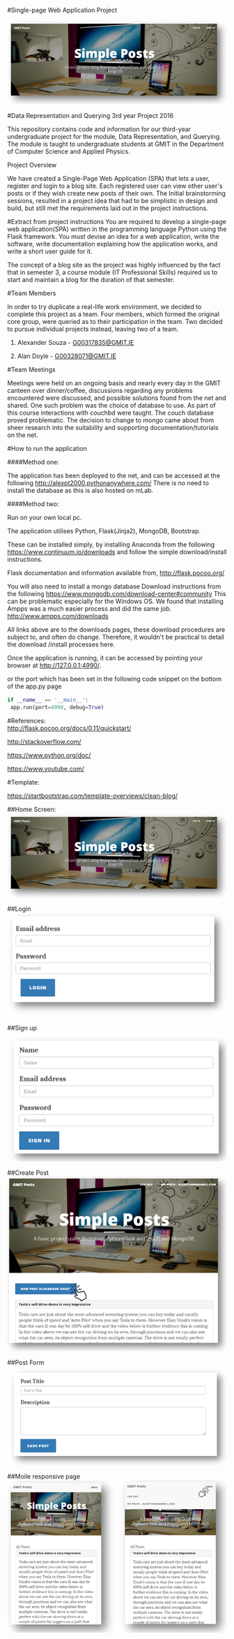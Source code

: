#Single-page Web Application Project

![Home Screen](screenshots/Screenshot_1.png)

#Data Representation and Querying 3rd year Project 2016

This repository contains code and information for our third-year undergraduate project for the module, Data Representation, and Querying.
The module is taught to undergraduate students at GMIT in the Department of Computer Science and Applied Physics.

Project Overview

We have created a Single-Page Web Application (SPA) that lets a user, register and login to a blog site. Each registered user can view other user's posts
or if they wish create new posts of their own. The Initial brainstorming sessions, resulted in a project idea that had to be simplistic in design and build, but still met the 
requirements laid out in the project instructions.


#Extract from project instructions
You are required to develop a single-page web application(SPA) written in the programming language Python using the Flask framework.
You must devise an idea for a web application, write the software, write documentation explaining how the application works, and write a short user guide for it.



 The concept of a blog site as the project was highly influenced by the fact that in semester 3, a course module (IT Professional Skills) 
required us to start and maintain a blog for the duration of that semester.    
 

#Team Members

In order to try duplicate a real-life work environment, we decided to complete this project as a team.
Four members, which formed the original core group, were queried as to their participation in the team.
Two decided to pursue individual projects instead, leaving two of a team.

1. Alexander Souza - G00317835@GMIT.IE

2. Alan Doyle - G00328071@GMIT.IE


#Team Meetings

Meetings were held on an ongoing basis and nearly every day in the GMIT canteen over dinner/coffee, discussions regarding
any problems encountered were discussed, and possible solutions found from the net and shared.
One such problem was the choice of database to use.  As part of this course interactions with couchbd were taught. The couch database proved problematic.
The decision to change to mongo came about from sheer research into the suitability and supporting 
documentation/tutorials on the net.
 
#How to run the application 

####Method one:

The application has been deployed to the net, and can be accessed at the following  http://alexpt2000.pythonanywhere.com/
There is no need to install the database as this is also hosted on mLab.


####Method two:

Run on your own local pc.

The application utilises Python, Flask(Jinja2), MongoDB, Bootstrap.


These can be installed simply, by installing Anaconda from the following  https://www.continuum.io/downloads
and follow the simple download/install instructions.

Flask documentation and information available from, http://flask.pocoo.org/

  

You will also need to install a mongo database Download instructions from the following  https://www.mongodb.com/download-center#community
This can be problematic especially for the Windows OS.
We found that installing Ampps was a much easier process and did the same job. http://www.ampps.com/downloads

All links above are to the downloads pages, these download procedures are subject to, and  often do change. Therefore, it wouldn't be practical to detail
the download /install processes here. 


Once the application is running, it can be accessed by pointing your browser at http://127.0.0.1:4990/.

or the port which has been set in the following code snippet on the bottom of the app.py page

```python
if __name__ == '__main__':
 app.run(port=4990, debug=True)
```

#References:  
http://flask.pocoo.org/docs/0.11/quickstart/

http://stackoverflow.com/

https://www.python.org/doc/

https://www.youtube.com/


#Template:

https://startbootstrap.com/template-overviews/clean-blog/


##Home Screen:
![Home Screen](screenshots/Screenshot_1.png)

##Login
![Login](screenshots/Screenshot_2.png)

##Sign up
![Sign up](screenshots/Screenshot_3.png)

##Create Post
![Create Post](screenshots/Screenshot_4.png)

##Post Form
![Post form](screenshots/Screenshot_5.png)

##Moile responsive page
![Responsive page](screenshots/Screenshot_6.png)






















